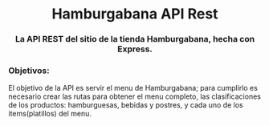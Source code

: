 <div align="center">
	<h1>Hamburgabana API Rest</h1>
	<h3>La API REST del sitio de la tienda Hamburgabana, hecha con Express.</h3>
</div>

### Objetivos:

El objetivo de la API es servir el menu de Hamburgabana; para cumplirlo es necesario crear las rutas
para obtener el menu completo, las clasificaciones de los productos: hamburguesas, bebidas y postres,
y cada uno de los items(platillos) del menu.

